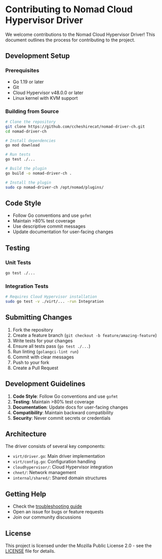 # Contributing to Nomad Cloud Hypervisor Driver

We welcome contributions to the Nomad Cloud Hypervisor Driver! This document outlines the process for contributing to the project.

## Development Setup

### Prerequisites

- Go 1.19 or later
- Git
- Cloud Hypervisor v48.0.0 or later
- Linux kernel with KVM support

### Building from Source

```bash
# Clone the repository
git clone https://github.com/ccheshirecat/nomad-driver-ch.git
cd nomad-driver-ch

# Install dependencies
go mod download

# Run tests
go test ./...

# Build the plugin
go build -o nomad-driver-ch .

# Install the plugin
sudo cp nomad-driver-ch /opt/nomad/plugins/
```

## Code Style

- Follow Go conventions and use `gofmt`
- Maintain >80% test coverage
- Use descriptive commit messages
- Update documentation for user-facing changes

## Testing

### Unit Tests

```bash
go test ./...
```

### Integration Tests

```bash
# Requires Cloud Hypervisor installation
sudo go test -v ./virt/... -run Integration
```

## Submitting Changes

1. Fork the repository
2. Create a feature branch (`git checkout -b feature/amazing-feature`)
3. Write tests for your changes
4. Ensure all tests pass (`go test ./...`)
5. Run linting (`golangci-lint run`)
6. Commit with clear messages
7. Push to your fork
8. Create a Pull Request

## Development Guidelines

1. **Code Style**: Follow Go conventions and use `gofmt`
2. **Testing**: Maintain >80% test coverage
3. **Documentation**: Update docs for user-facing changes
4. **Compatibility**: Maintain backward compatibility
5. **Security**: Never commit secrets or credentials

## Architecture

The driver consists of several key components:

- `virt/driver.go`: Main driver implementation
- `virt/config.go`: Configuration handling
- `cloudhypervisor/`: Cloud Hypervisor integration
- `chnet/`: Network management
- `internal/shared/`: Shared domain structures

## Getting Help

- Check the [troubleshooting guide](docs/TROUBLESHOOTING.md)
- Open an issue for bugs or feature requests
- Join our community discussions

## License

This project is licensed under the Mozilla Public License 2.0 - see the [LICENSE](LICENSE) file for details.